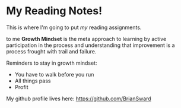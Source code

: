 # My Reading Notes!

This is where I'm going to put *my* reading assignments.

to me **Growth Mindset** is the meta approach to learning by active participation in the process and understanding that improvement is a process frought with trail and failure. 

Reminders to stay in growth mindset:
- You have to walk before you run
- All things pass
- Profit

My github profile lives here: <https://github.com/BrianSward>
